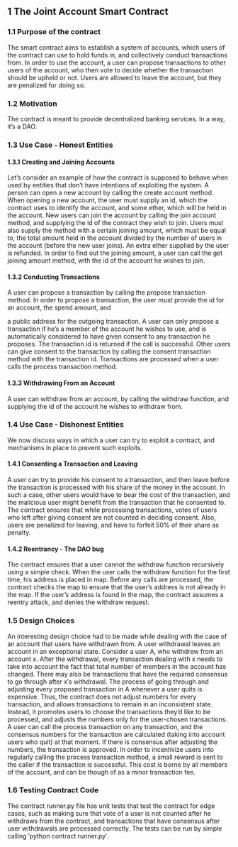 ## 1 The Joint Account Smart Contract

### 1.1 Purpose of the contract
The smart contract aims to establish a system of accounts, which users of the contract can use to hold funds in, and collectively conduct transactions from. In order to use the account, a user can propose transactions to other users of the account, who then vote to decide whether the transaction should be upheld or not. Users are allowed to leave the account, but they are penalized for doing so.
### 1.2 Motivation
The contract is meant to provide decentralized banking services. In a way, it’s a DAO.
### 1.3 Use Case - Honest Entities
#### 1.3.1 Creating and Joining Accounts
Let’s consider an example of how the contract is supposed to behave when used by entities that don’t have intentions of exploiting the system. A person can open a new account by calling the create account method. When opening a new account, the user must supply an id, which the contract uses to identify the account, and some ether, which will be held in the account.
New users can join the account by calling the join account method, and supplying the id of the contract they wish to join. Users must also supply the method with a certain joining amount, which must be equal to, the total amount held in the account divided by the number of users in the account (before the new user joins). An extra ether supplied by the user is refunded. In order to find out the joining amount, a user can call the get joining amount method, with the id of the account he wishes to join.
#### 1.3.2 Conducting Transactions
A user can propose a transaction by calling the propose transaction method. In order to propose a transaction, the user must provide the id for an account, the spend amount, and

a public address for the outgoing transaction. A user can only propose a transaction if he’s a member of the account he wishes to use, and is automatically considered to have given consent to any transaction he proposes. The transaction id is returned if the call is successful. Other users can give consent to the transaction by calling the consent transaction method with the transaction id. Transactions are processed when a user calls the process transaction method.
#### 1.3.3 Withdrawing From an Account
A user can withdraw from an account, by calling the withdraw function, and supplying the id of the account he wishes to withdraw from.
### 1.4 Use Case - Dishonest Entities
We now discuss ways in which a user can try to exploit a contract, and mechanisms in place to prevent such exploits.
#### 1.4.1 Consenting a Transaction and Leaving
A user can try to provide his consent to a transaction, and then leave before the transaction is processed with his share of the money in the account. In such a case, other users would have to bear the cost of the transaction, and the malicious user might benefit from the transaction that he consented to. The contract ensures that while processing transactions, votes of users who left after giving consent are not counted in deciding consent. Also, users are penalized for leaving, and have to forfeit 50% of their share as penalty.
#### 1.4.2 Reentrancy - The DAO bug
The contract ensures that a user cannot the withdraw function recursively using a simple check. When the user calls the withdraw function for the first time, his address is placed in map. Before any calls are processed, the contract checks the map to ensure that the user’s address is not already in the map. If the user’s address is found in the map, the contract assumes a reentry attack, and denies the withdraw request.
### 1.5 Design Choices
An interesting design choice had to be made while dealing with the case of an account that users have withdrawn from. A user withdrawal leaves an account in an exceptional state. Consider a user A, who withdrew from an account x. After the withdrawal, every transaction dealing with x needs to take into account the fact that total number of members in the account has changed. There may also be transactions that have the required consensus to go through after x′s withdrawal. The process of going through and adjusting every proposed transaction in A whenever a user quits is expensive. Thus, the contract does not adjust numbers for every transaction, and allows transactions to remain in an inconsistent state. Instead, it promotes users to choose the transactions they’d like to be processed, and adjusts the numbers only for the user-chosen transactions. A user can call the process transaction on any transaction, and the consensus numbers for the transaction are calculated (taking into account users who quit) at that moment. If there is consensus after adjusting the numbers, the transaction is approved. In order to incentivize users into regularly calling the process transaction method, a small reward is sent to the caller if the transaction is successful. This cost is borne by all members of the account, and can be though of as a minor transaction fee.

### 1.6 Testing Contract Code
The contract runner.py file has unit tests that test the contract for edge cases, such as making sure that vote of a user is not counted after he withdraws from the contract, and transactions that have consensus after user withdrawals are processed correctly. The tests can be run by simple calling ′python contract runner.py′.